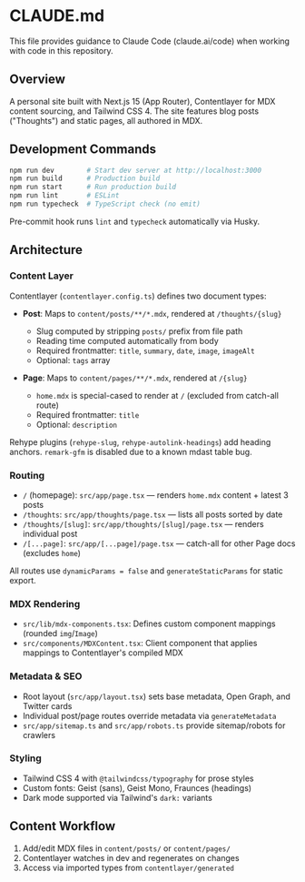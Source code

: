 # CLAUDE.md

This file provides guidance to Claude Code (claude.ai/code) when working with code in this repository.

## Overview

A personal site built with Next.js 15 (App Router), Contentlayer for MDX content sourcing, and Tailwind CSS 4. The site features blog posts ("Thoughts") and static pages, all authored in MDX.

## Development Commands

```bash
npm run dev        # Start dev server at http://localhost:3000
npm run build      # Production build
npm run start      # Run production build
npm run lint       # ESLint
npm run typecheck  # TypeScript check (no emit)
```

Pre-commit hook runs `lint` and `typecheck` automatically via Husky.

## Architecture

### Content Layer

Contentlayer (`contentlayer.config.ts`) defines two document types:

- **Post**: Maps to `content/posts/**/*.mdx`, rendered at `/thoughts/{slug}`
  - Slug computed by stripping `posts/` prefix from file path
  - Reading time computed automatically from body
  - Required frontmatter: `title`, `summary`, `date`, `image`, `imageAlt`
  - Optional: `tags` array

- **Page**: Maps to `content/pages/**/*.mdx`, rendered at `/{slug}`
  - `home.mdx` is special-cased to render at `/` (excluded from catch-all route)
  - Required frontmatter: `title`
  - Optional: `description`

Rehype plugins (`rehype-slug`, `rehype-autolink-headings`) add heading anchors. `remark-gfm` is disabled due to a known mdast table bug.

### Routing

- `/` (homepage): `src/app/page.tsx` — renders `home.mdx` content + latest 3 posts
- `/thoughts`: `src/app/thoughts/page.tsx` — lists all posts sorted by date
- `/thoughts/[slug]`: `src/app/thoughts/[slug]/page.tsx` — renders individual post
- `/[...page]`: `src/app/[...page]/page.tsx` — catch-all for other Page docs (excludes `home`)

All routes use `dynamicParams = false` and `generateStaticParams` for static export.

### MDX Rendering

- `src/lib/mdx-components.tsx`: Defines custom component mappings (rounded `img`/`Image`)
- `src/components/MDXContent.tsx`: Client component that applies mappings to Contentlayer's compiled MDX

### Metadata & SEO

- Root layout (`src/app/layout.tsx`) sets base metadata, Open Graph, and Twitter cards
- Individual post/page routes override metadata via `generateMetadata`
- `src/app/sitemap.ts` and `src/app/robots.ts` provide sitemap/robots for crawlers

### Styling

- Tailwind CSS 4 with `@tailwindcss/typography` for prose styles
- Custom fonts: Geist (sans), Geist Mono, Fraunces (headings)
- Dark mode supported via Tailwind's `dark:` variants

## Content Workflow

1. Add/edit MDX files in `content/posts/` or `content/pages/`
2. Contentlayer watches in dev and regenerates on changes
3. Access via imported types from `contentlayer/generated`
